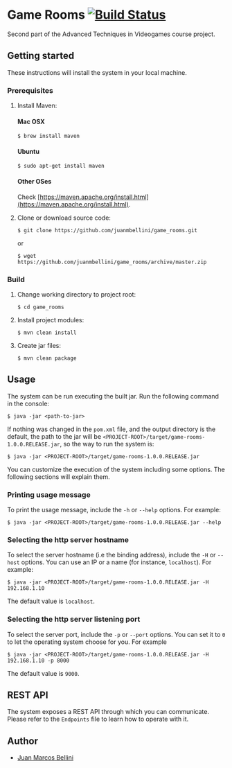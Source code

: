 # Game Rooms [![Build Status](https://travis-ci.org/juanmbellini/game_rooms.svg?branch=master)](https://travis-ci.org/juanmbellini/game_rooms)

Second part of the Advanced Techniques in Videogames course project.

## Getting started
These instructions will install the system in your local machine.

### Prerequisites

1. Install Maven:

    #### Mac OSX
    ```
    $ brew install maven
    ```
    #### Ubuntu
    ```
    $ sudo apt-get install maven
    ```
    
    #### Other OSes
    Check [https://maven.apache.org/install.html](https://maven.apache.org/install.html).

2. Clone or download source code:

	```
	$ git clone https://github.com/juanmbellini/game_rooms.git
	```
	or
	
	```
	$ wget https://github.com/juanmbellini/game_rooms/archive/master.zip
	```

### Build
1. Change working directory to project root:

	```
	$ cd game_rooms
	```

2. Install project modules:

	```
	$ mvn clean install
	```

3. Create jar files:

	```
	$ mvn clean package
	```

## Usage

The system can be run executing the built jar. Run the following command in the console:

```
$ java -jar <path-to-jar>
```
If nothing was changed in the ```pom.xml``` file, and the output directory is the default, the path to the jar will be ```<PROJECT-ROOT>/target/game-rooms-1.0.0.RELEASE.jar```, so the way to run the system is:

```
$ java -jar <PROJECT-ROOT>/target/game-rooms-1.0.0.RELEASE.jar
```
You can customize the execution of the system including some options. The following sections will explain them.

### Printing usage message

To print the usage message, include the ```-h``` or ```--help``` options. For example:

```
$ java -jar <PROJECT-ROOT>/target/game-rooms-1.0.0.RELEASE.jar --help
```

### Selecting the http server hostname

To select the server hostname (i.e the binding address), include the ```-H``` or ```--host``` options.
You can use an IP or a name (for instance, ```localhost```).
For example:

```
$ java -jar <PROJECT-ROOT>/target/game-rooms-1.0.0.RELEASE.jar -H 192.168.1.10
```
The default value is ```localhost```.

### Selecting the http server listening port

To select the server port, include the ```-p``` or ```--port``` options.
You can set it to ```0``` to let the operating system choose for you.
For example

```
$ java -jar <PROJECT-ROOT>/target/game-rooms-1.0.0.RELEASE.jar -H 192.168.1.10 -p 8000
```
The default value is ```9000```.


## REST API

The system exposes a REST API through which you can communicate. Please refer to the ```Endpoints``` file to learn how to operate with it.

## Author

* [Juan Marcos Bellini](https://github.com/juanmbellini)


 
